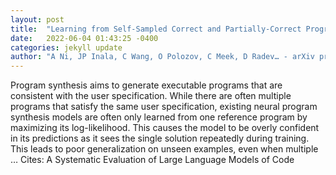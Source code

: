 ```yaml
---
layout: post
title:  "Learning from Self-Sampled Correct and Partially-Correct Programs"
date:   2022-06-04 01:43:25 -0400
categories: jekyll update
author: "A Ni, JP Inala, C Wang, O Polozov, C Meek, D Radev… - arXiv preprint arXiv …, 2022"
---
```

Program synthesis aims to generate executable programs that are consistent with the user specification. While there are often multiple programs that satisfy the same user specification, existing neural program synthesis models are often only learned from one reference program by maximizing its log-likelihood. This causes the model to be overly confident in its predictions as it sees the single solution repeatedly during training. This leads to poor generalization on unseen examples, even when multiple … Cites: ‪A Systematic Evaluation of Large Language Models of Code‬